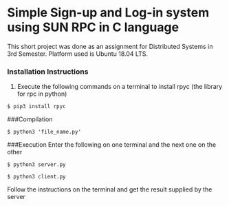 # Simple Sign-up and Log-in system using SUN RPC in C language
This short project was done as an assignment for Distributed Systems in 3rd Semester. Platform used is Ubuntu 18.04 LTS.

### Installation Instructions
1. Execute the following commands on a terminal to install rpyc (the library for rpc in python)

```console
$ pip3 install rpyc
```
###Compilation

```console
$ python3 'file_name.py'
```
###Execution
Enter the following on one terminal and the next one on the other
```console
$ python3 server.py
```
```console
$ python3 client.py
```
Follow the instructions on the terminal and get the result supplied by the server
